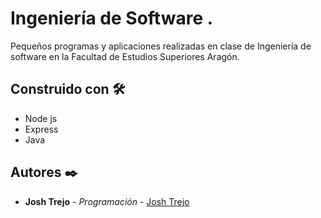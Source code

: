 # Ingeniería de Software .

Pequeños programas y aplicaciones realizadas en clase de Ingeniería de software en la Facultad de Estudios Superiores Aragón.

## Construido con 🛠️

* Node js
* Express
* Java

## Autores ✒️

* **Josh Trejo** - *Programación* - [Josh Trejo](https://github.com/jorgejoshuatt)
